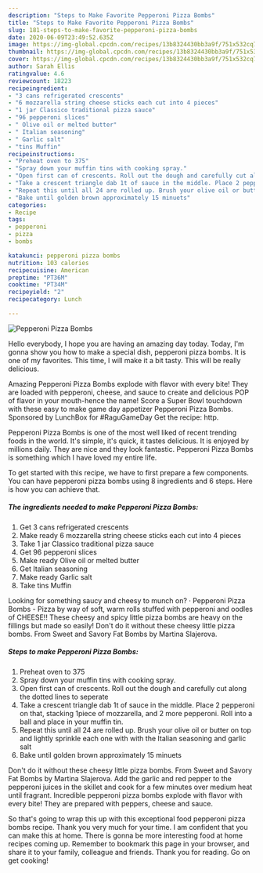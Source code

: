 ```yaml
---
description: "Steps to Make Favorite Pepperoni Pizza Bombs"
title: "Steps to Make Favorite Pepperoni Pizza Bombs"
slug: 181-steps-to-make-favorite-pepperoni-pizza-bombs
date: 2020-06-09T23:49:52.635Z
image: https://img-global.cpcdn.com/recipes/13b8324430bb3a9f/751x532cq70/pepperoni-pizza-bombs-recipe-main-photo.jpg
thumbnail: https://img-global.cpcdn.com/recipes/13b8324430bb3a9f/751x532cq70/pepperoni-pizza-bombs-recipe-main-photo.jpg
cover: https://img-global.cpcdn.com/recipes/13b8324430bb3a9f/751x532cq70/pepperoni-pizza-bombs-recipe-main-photo.jpg
author: Sarah Ellis
ratingvalue: 4.6
reviewcount: 18223
recipeingredient:
- "3 cans refrigerated crescents"
- "6 mozzarella string cheese sticks each cut into 4 pieces"
- "1 jar Classico traditional pizza sauce"
- "96 pepperoni slices"
- " Olive oil or melted butter"
- " Italian seasoning"
- " Garlic salt"
- "tins Muffin"
recipeinstructions:
- "Preheat oven to 375"
- "Spray down your muffin tins with cooking spray."
- "Open first can of crescents. Roll out the dough and carefully cut along the dotted lines to seperate"
- "Take a crescent triangle dab 1t of sauce in the middle. Place 2 pepperoni on that, stacking 1piece of mozzarella, and 2 more pepperoni. Roll into a ball and place in your muffin tin."
- "Repeat this until all 24 are rolled up. Brush your olive oil or butter on top and lightly sprinkle each one with with the Italian seasoning and garlic salt"
- "Bake until golden brown approximately 15 minuets"
categories:
- Recipe
tags:
- pepperoni
- pizza
- bombs

katakunci: pepperoni pizza bombs 
nutrition: 103 calories
recipecuisine: American
preptime: "PT36M"
cooktime: "PT34M"
recipeyield: "2"
recipecategory: Lunch

---
```



![Pepperoni Pizza Bombs](https://img-global.cpcdn.com/recipes/13b8324430bb3a9f/751x532cq70/pepperoni-pizza-bombs-recipe-main-photo.jpg)

Hello everybody, I hope you are having an amazing day today. Today, I'm gonna show you how to make a special dish, pepperoni pizza bombs. It is one of my favorites. This time, I will make it a bit tasty. This will be really delicious.

Amazing Pepperoni Pizza Bombs explode with flavor with every bite! They are loaded with pepperoni, cheese, and sauce to create and delicious POP of flavor in your mouth-hence the name! Score a Super Bowl touchdown with these easy to make game day appetizer Pepperoni Pizza Bombs. Sponsored by LunchBox for #RaguGameDay Get the recipe: http.

Pepperoni Pizza Bombs is one of the most well liked of recent trending foods in the world. It's simple, it's quick, it tastes delicious. It is enjoyed by millions daily. They are nice and they look fantastic. Pepperoni Pizza Bombs is something which I have loved my entire life.


To get started with this recipe, we have to first prepare a few components. You can have pepperoni pizza bombs using 8 ingredients and 6 steps. Here is how you can achieve that.

<!--inarticleads1-->

##### The ingredients needed to make Pepperoni Pizza Bombs:

1. Get 3 cans refrigerated crescents
1. Make ready 6 mozzarella string cheese sticks each cut into 4 pieces
1. Take 1 jar Classico traditional pizza sauce
1. Get 96 pepperoni slices
1. Make ready  Olive oil or melted butter
1. Get  Italian seasoning
1. Make ready  Garlic salt
1. Take tins Muffin


Looking for something saucy and cheesy to munch on? · Pepperoni Pizza Bombs - Pizza by way of soft, warm rolls stuffed with pepperoni and oodles of CHEESE!! These cheesy and spicy little pizza bombs are heavy on the fillings but made so easily! Don&#39;t do it without these cheesy little pizza bombs. From Sweet and Savory Fat Bombs by Martina Slajerova. 

<!--inarticleads2-->

##### Steps to make Pepperoni Pizza Bombs:

1. Preheat oven to 375
1. Spray down your muffin tins with cooking spray.
1. Open first can of crescents. Roll out the dough and carefully cut along the dotted lines to seperate
1. Take a crescent triangle dab 1t of sauce in the middle. Place 2 pepperoni on that, stacking 1piece of mozzarella, and 2 more pepperoni. Roll into a ball and place in your muffin tin.
1. Repeat this until all 24 are rolled up. Brush your olive oil or butter on top and lightly sprinkle each one with with the Italian seasoning and garlic salt
1. Bake until golden brown approximately 15 minuets


Don&#39;t do it without these cheesy little pizza bombs. From Sweet and Savory Fat Bombs by Martina Slajerova. Add the garlic and red pepper to the pepperoni juices in the skillet and cook for a few minutes over medium heat until fragrant. Incredible pepperoni pizza bombs explode with flavor with every bite! They are prepared with peppers, cheese and sauce. 

So that's going to wrap this up with this exceptional food pepperoni pizza bombs recipe. Thank you very much for your time. I am confident that you can make this at home. There is gonna be more interesting food at home recipes coming up. Remember to bookmark this page in your browser, and share it to your family, colleague and friends. Thank you for reading. Go on get cooking!
